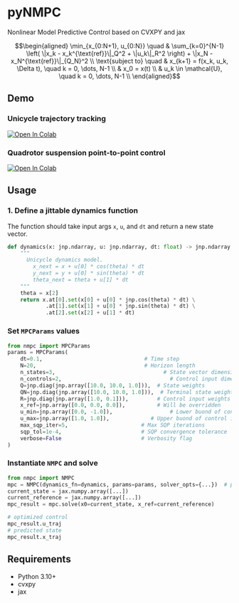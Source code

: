 # pyNMPC
Nonlinear Model Predictive Control based on CVXPY and jax

```math
\begin{aligned}
\min_{x_{0:N+1}, u_{0:N}} \quad & \sum_{k=0}^{N-1} \left( \|x_k - x_k^{\text{ref}}\|_Q^2 + \|u_k\|_R^2 \right) + \|x_N - x_N^{\text{ref}}\|_{Q_N}^2 \\
\text{subject to} \quad & x_{k+1} = f(x_k, u_k, \Delta t), \quad k = 0, \dots, N-1 \\
& x_0 = x(t) \\
& u_k \in \mathcal{U}, \quad k = 0, \dots, N-1 \\
\end{aligned}
```

## Demo
### Unicycle trajectory tracking
[![Open In Colab](https://colab.research.google.com/assets/colab-badge.svg)](https://colab.research.google.com/github/shaoanlu/pyNMPC/blob/main/examples/unicycle.ipynb)

### Quadrotor suspension point-to-point control
[![Open In Colab](https://colab.research.google.com/assets/colab-badge.svg)](https://colab.research.google.com/github/shaoanlu/pyNMPC/blob/main/examples/quadrotor_suspension.ipynb)

## Usage
### 1. Define a jittable dynamics function
The function should take input args `x`, `u`, and `dt` and return a new state vector.
```python
def dynamics(x: jnp.ndarray, u: jnp.ndarray, dt: float) -> jnp.ndarray:
    """
      Unicycle dynamics model.
        x_next = x + u[0] * cos(theta) * dt
        y_next = y + u[0] * sin(theta) * dt
        theta_next = theta + u[1] * dt
    """
    theta = x[2]
    return x.at[0].set(x[0] + u[0] * jnp.cos(theta) * dt) \
            .at[1].set(x[1] + u[0] * jnp.sin(theta) * dt) \
            .at[2].set(x[2] + u[1] * dt)
```

### Set `MPCParams` values
```python
from nmpc import MPCParams
params = MPCParams(
    dt=0.1,                                # Time step
    N=20,                                  # Horizon length
    n_states=3,                                  # State vector dimension
    n_controls=2,                                  # Control input dimension
    Q=jnp.diag(jnp.array([10.0, 10.0, 1.0])),  # State weights
    QN=jnp.diag(jnp.array([10.0, 10.0, 1.0])),  # Terminal state weights
    R=jnp.diag(jnp.array([1.0, 0.1])),         # Control input weights
    x_ref=jnp.array([0.0, 0.0, 0.0]),          # Will be overridden
    u_min=jnp.array([0.0, -1.0]),                  # Lower buond of control input
    u_max=jnp.array([1.0, 1.0]),             # Upper buond of control input
    max_sqp_iter=5,                       # Max SQP iterations
    sqp_tol=1e-4,                         # SQP convergence tolerance
    verbose=False                         # Verbosity flag
)
```

### Instantiate `NMPC` and solve
```python
from nmpc import NMPC
mpc = NMPC(dynamics_fn=dynamics, params=params, solver_opts={...})  # pass dynamics and parameter
current_state = jax.numpy.array([...])
current_reference = jax.numpy.array([...])
mpc_result = mpc.solve(x0=current_state, x_ref=current_reference)

# optimized control
mpc_result.u_traj
# predicted state
mpc_result.x_traj
```

## Requirements
- Python 3.10+
- cvxpy
- jax
